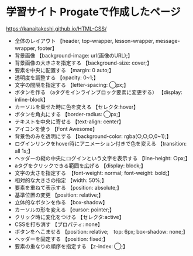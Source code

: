# 学習サイト Progateで作成したページ
https://kanaitakeshi.github.io/HTML-CSS/

- 全体のレイアウト 【header, top-wrapper, lesson-wrapper, message-wrapper, footer】
- 背景画像 【background-image: url(画像のURL);】
- 背景画像の大きさを指定する 【background-size: cover;】
- 要素を中央に配置する 【margin: 0 auto;】
- 透明度を調整する 【opacity: 0~1;】
- 文字の間隔を指定する 【letter-spacing: ◯px;】
- ボタンを作る （aタグをインラインブロック要素に変更する） 【display: inline-block】
- カーソルを乗せた時に色を変える 【セレクタ:hover】
- ボタンを角丸にする 【border-radius: ◯px;】
- テキストを中央に寄せる 【text-align: center】
- アイコンを使う 【Font Awesome】
- 背景色のみを透明にする 【background-color: rgba(○,○,○,0~1);】
- ログインリンクをhover時にアニメーション付きで色を変える 【transition: all 1s;】
- ヘッダーの縦の中央にログインという文字を表示する 【line-height: ○px;】
- aタグをクリックできる範囲を広げる 【display: block;】
- 文字の太さを指定する　【font-weight: normal; font-weight: bold;】
- 相対的な大きさの指定 【width: 50%;】
- 要素を重ねて表示する 【position: absolute;】
- 基準位置の変更 【position: relative;】
- 立体的なボタンを作る 【box-shadow】
- カーソルの形を変える 【cursor: pointer;】
- クリック時に変化をつける 【セレクタ:active】
- CSSを打ち消す 【プロパティ: none】
- ボタンをへこませる 【position: relative;　top: 6px; box-shadow: none;】
- ヘッダーを固定する 【position: fixed;】
- 要素の重なりの順序を指定する 【z-index: ◯;】
